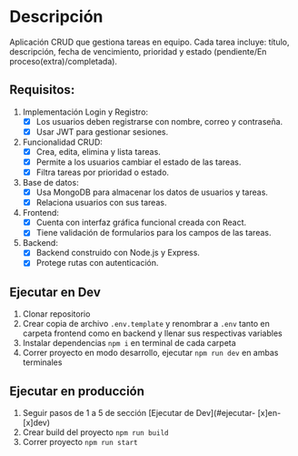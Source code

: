 # Descripción

Aplicación CRUD que gestiona tareas en equipo. Cada tarea incluye: título, descripción, fecha de vencimiento, prioridad y estado (pendiente/En proceso(extra)/completada).

## Requisitos:

1. Implementación Login y Registro:
   - [x] Los usuarios deben registrarse con nombre, correo y contraseña. 
   - [x] Usar JWT para gestionar sesiones.
2. Funcionalidad CRUD:
   - [x] Crea, edita, elimina y lista tareas.
   - [x] Permite a los usuarios cambiar el estado de las tareas.
   - [x] Filtra tareas por prioridad o estado.
3. Base de datos:
   - [x] Usa MongoDB para almacenar los datos de usuarios y tareas.
   - [x] Relaciona usuarios con sus tareas.
4. Frontend:
   - [x] Cuenta con interfaz gráfica funcional creada con React.
   - [x] Tiene validación de formularios para los campos de las tareas.
5. Backend:
   - [x] Backend construido con Node.js y Express.
   - [x] Protege rutas con autenticación.

## Ejecutar en Dev

1. Clonar repositorio
2. Crear copia de archivo `.env.template` y renombrar a `.env` tanto en carpeta frontend como en backend y llenar sus respectivas variables
3. Instalar dependencias `npm i` en terminal de cada carpeta
4. Correr proyecto en modo desarrollo, ejecutar `npm run dev` en ambas terminales

## Ejecutar en producción

1. Seguir pasos de 1 a 5 de sección [Ejecutar de Dev](#ejecutar- [x]en- [x]dev)
2. Crear build del proyecto `npm run build`
3. Correr proyecto `npm run start`
